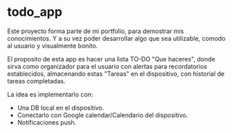 # todo_app

Este proyecto forma parte de mi portfolio, para demostrar mis conocimientos.
Y a su vez poder desarrollar algo que sea utilizable, comodo al usuario y visualmente bonito.

El proposito de esta app es hacer una lista TO-DO "Que haceres", donde sirva como organizador
para el usuario con alertas para recordatorios establecidos, almacenando estas "Tareas" 
en el dispositivo, con historial de tareas completadas. 



La idea es implementarlo con:
- Una DB local en el dispositivo.
- Conectarlo con Google calendar/Calendario del dispositivo.
- Notificaciones push.
 